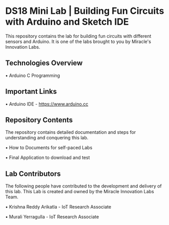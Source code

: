 # DS18 Mini Lab | Building Fun Circuits with Arduino and Sketch IDE

This repository contains the lab for building fun circuits with different sensors and Arduino. It is one of the labs brought to you by Miracle's Innovation Labs.

## Technologies Overview

•  Arduino C Programming

## Important Links

• Arduino IDE -  https://www.arduino.cc

## Repository Contents

The repository contains detailed documentation and steps for understanding and conquering this lab.

• How to Documents for self-paced Labs

• Final Application to download and test

## Lab Contributors

The following people have contributed to the development and delivery of this lab. This Lab is created and owned by the Miracle Innovation Labs Team.

• Krishna Reddy Arikatla - IoT Research Associate

• Murali Yerragulla - IoT Research Associate
